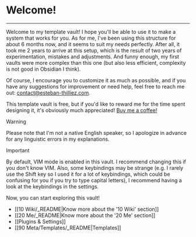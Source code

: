 # Welcome!
---
Welcome to my template vault! I hope you'll be able to use it to make a system that works for you. As for me, I've been using this structure for about 6 months now, and it seems to suit my needs perfectly. After all, it took me 2 years to arrive at this setup, which is the result of two years of experimentation, mistakes and adjustments. And funny enough, my first vaults were more complex than this one (but also less efficient, complexity is not good in Obsidian I think).

Of course, I encourage you to customize it as much as possible, and if you have any suggestions for improvement or need help, feel free to reach me out: [contact@esteban-thilliez.com](mailto:contact@esteban-thilliez.com).

This template vault is free, but if you'd like to reward me for the time spent designing it, it's obviously much appreciated! [Buy me a coffee!](https://www.buymeacoffee.com/estebanthi)

>[!WARNING]
>Please note that I'm not a native English speaker, so I apologize in advance for any linguistic errors in my explanations.

> [!IMPORTANT]  
> By default, VIM mode is enabled in this vault. I recommend changing this if you don't know VIM. Also, some keybindings may be strange (e.g. I rarely use the Shift key so I used it for a lot of keybindings, which could be confusing for you if you try to type capital letters), I recommend having a look at the keybindings in the settings.

Now, you can start exploring this vault!
- [[10 Wiki/_README|Know more about the '10 Wiki' section]]
- [[20 Me/_README|Know more about the '20 Me' section]]
- [[Plugins & Settings]]
- [[90 Meta/Templates/_README|Templates]]
